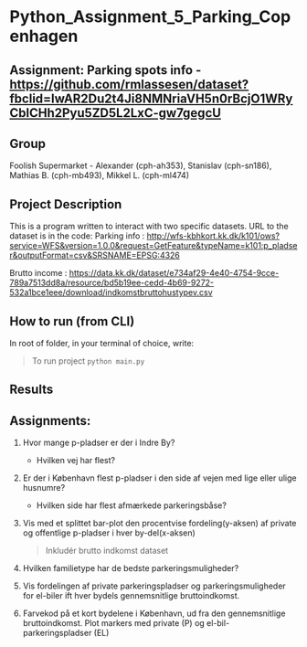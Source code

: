 # Python_Assignment_5_Parking_Copenhagen

## Assignment: Parking spots info - https://github.com/rmlassesen/dataset?fbclid=IwAR2Du2t4Ji8NMNriaVH5n0rBcjO1WRyCblCHh2Pyu5ZD5L2LxC-gw7gegcU

## Group
Foolish Supermarket - Alexander (cph-ah353), Stanislav (cph-sn186), Mathias B. (cph-mb493), Mikkel L. (cph-ml474)

## Project Description
This is a program written to interact with two specific datasets.
URL to the dataset is in the code:
Parking info : http://wfs-kbhkort.kk.dk/k101/ows?service=WFS&version=1.0.0&request=GetFeature&typeName=k101:p_pladser&outputFormat=csv&SRSNAME=EPSG:4326

Brutto income : https://data.kk.dk/dataset/e734af29-4e40-4754-9cce-789a7513dd8a/resource/bd5b19ee-cedd-4b69-9272-532a1bce1eee/download/indkomstbruttohustypev.csv

## How to run (from CLI)
In root of folder, in your terminal of choice, write:

> To run project
```python main.py```


## Results


## Assignments:

1. Hvor mange p-pladser er der i Indre By? 
    - Hvilken vej har flest?

2. Er der i København flest p-pladser i den side af vejen med lige eller ulige husnumre?
    - Hvilken side har flest afmærkede parkeringsbåse?

3. Vis med et splittet bar-plot den procentvise fordeling(y-aksen) af private og offentlige p-pladser i hver by-del(x-aksen)
    >Inkludér brutto indkomst dataset

4. Hvilken familietype har de bedste parkeringsmuligheder?

5. Vis fordelingen af private parkeringspladser og parkeringsmuligheder for el-biler ift hver bydels gennemsnitlige bruttoindkomst.

6. Farvekod på et kort bydelene i København, ud fra den gennemsnitlige bruttoindkomst. Plot markers med private (P) og el-bil-parkeringspladser (EL)
